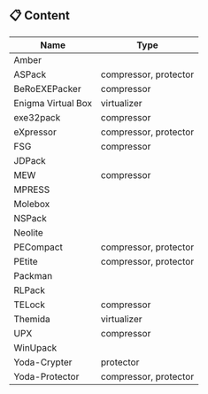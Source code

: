 ## :clipboard: Content

Name|Type
---|---
Amber|
ASPack|compressor, protector
BeRoEXEPacker|compressor
Enigma Virtual Box|virtualizer
exe32pack|compressor
eXpressor|compressor, protector
FSG|compressor
JDPack|
MEW|compressor
MPRESS|
Molebox|
NSPack|
Neolite|
PECompact|compressor, protector
PEtite|compressor, protector
Packman|
RLPack|
TELock|compressor
Themida|virtualizer
UPX|compressor
WinUpack|
Yoda-Crypter|protector
Yoda-Protector|compressor, protector
